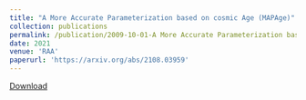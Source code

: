 ```yaml
---
title: "A More Accurate Parameterization based on cosmic Age (MAPAge)"
collection: publications
permalink: /publication/2009-10-01-A More Accurate Parameterization based on cosmic Age (MAPAge)
date: 2021
venue: 'RAA'
paperurl: 'https://arxiv.org/abs/2108.03959'
---
```

[Download](https://arxiv.org/abs/2108.03959)



